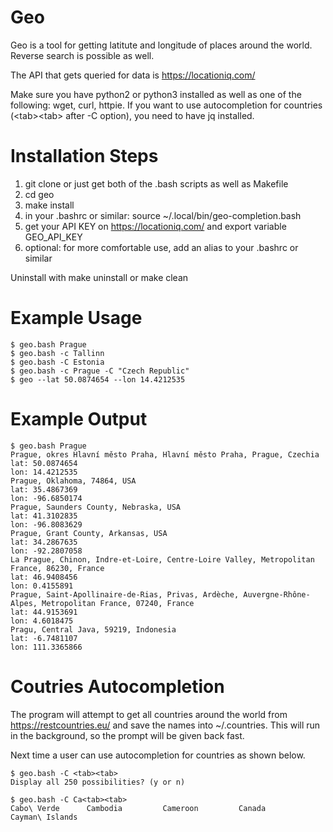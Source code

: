 # Geo 

Geo is a tool for getting latitute and longitude of places around the world. Reverse search is possible as well.

The API that gets queried for data is https://locationiq.com/

Make sure you have python2 or python3 installed as well as one of the following: wget, curl, httpie. If you want to use autocompletion for countries (\<tab\>\<tab\> after -C option), you need to have jq installed.

# Installation Steps
1) git clone or just get both of the .bash scripts as well as Makefile
2) cd geo
3) make install
4) in your .bashrc or similar: source ~/.local/bin/geo-completion.bash
5) get your API KEY on https://locationiq.com/ and export variable GEO\_API\_KEY
6) optional: for more comfortable use, add an alias to your .bashrc or similar

Uninstall with make uninstall or make clean

# Example Usage
```
$ geo.bash Prague
$ geo.bash -c Tallinn
$ geo.bash -C Estonia
$ geo.bash -c Prague -C "Czech Republic"
$ geo --lat 50.0874654 --lon 14.4212535
```

# Example Output
```
$ geo.bash Prague
Prague, okres Hlavní město Praha, Hlavní město Praha, Prague, Czechia
lat: 50.0874654
lon: 14.4212535
Prague, Oklahoma, 74864, USA
lat: 35.4867369
lon: -96.6850174
Prague, Saunders County, Nebraska, USA
lat: 41.3102835
lon: -96.8083629
Prague, Grant County, Arkansas, USA
lat: 34.2867635
lon: -92.2807058
La Prague, Chinon, Indre-et-Loire, Centre-Loire Valley, Metropolitan France, 86230, France
lat: 46.9408456
lon: 0.4155891
Prague, Saint-Apollinaire-de-Rias, Privas, Ardèche, Auvergne-Rhône-Alpes, Metropolitan France, 07240, France
lat: 44.9153691
lon: 4.6018475
Pragu, Central Java, 59219, Indonesia
lat: -6.7481107
lon: 111.3365866
```

# Coutries Autocompletion

The program will attempt to get all countries around the world from https://restcountries.eu/ and save the names into ~/.countries. This will run in the background, so the prompt will be given back fast.

Next time a user can use autocompletion for countries as shown below.

```
$ geo.bash -C <tab><tab>
Display all 250 possibilities? (y or n)

$ geo.bash -C Ca<tab><tab>
Cabo\ Verde      Cambodia         Cameroon         Canada           Cayman\ Islands
```
